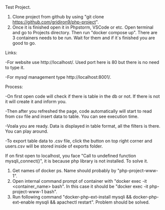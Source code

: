Test Project.

1. Clone project from github by using "git clone https://github.com/gridiron9/php-project".
2. Once it is finished open it in Phpstorm, VSCode or etc. Open terminal and go to Projects directory. Then run "docker compose up". There are 3 containers needs to be run. Wait for them and if it`s finished you are good to go.

Links:

-For website use http://localhost/. Used port here is 80 but there is no need to type it.

-For mysql management type http://localhost:8001/. 

Process:

-On first open code will check if there is table in the db or not. If there is not it will create it and inform you.

-Then after you refreshed the page, code automatically will start to read from csv file and insert data to table. You can see execution time.

-Voala you are ready. Data is displayed in table format, all the filters is there. You can play around. 

-To export table data to .csv file, click the button on top right corner and users.csv will be stored inside of exports folder. 



If on first open to localhost, you face "Call to undefined function mysqli_connect()", it is because php library is not installed. To solve it.
1. Get names of docker ps. Name should probably by "php-project-www-1".
2. Open internal command prompt of container with "docker exec -it <container_name> bash". In this case it should be
"docker exec -it php-project-www-1 bash".
3. Run following command "docker-php-ext-install mysqli && docker-php-ext-enable mysqli && apachectl restart". Problem should be solved.

